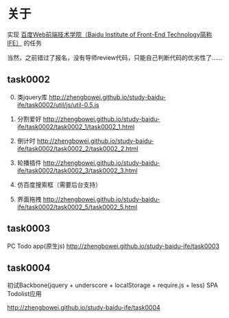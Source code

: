 # 关于

实现 <a href="https://github.com/baidu-ife/ife">百度Web前端技术学院（Baidu Institute of Front-End Technology简称IFE）</a> 的任务

当然，之前错过了报名，没有导师review代码，只能自己判断代码的优劣性了……

## task0002

0. 类jquery库 http://zhengbowei.github.io/study-baidu-ife/task0002/util/js/util-0.5.js

1. 分割爱好 http://zhengbowei.github.io/study-baidu-ife/task0002/task0002_1/task0002_1.html
2. 倒计时 http://zhengbowei.github.io/study-baidu-ife/task0002/task0002_2/task0002_2.html
3. 轮播插件 http://zhengbowei.github.io/study-baidu-ife/task0002/task0002_3/task0002_3.html
4. 仿百度搜索框（需要后台支持）
5. 界面拖拽 http://zhengbowei.github.io/study-baidu-ife/task0002/task0002_5/task0002_5.html

## task0003

PC Todo app(原生js) http://zhengbowei.github.io/study-baidu-ife/task0003

## task0004

初试Backbone(jquery + underscore + localStorage + require.js + less) SPA Todolist应用

http://zhengbowei.github.io/study-baidu-ife/task0004